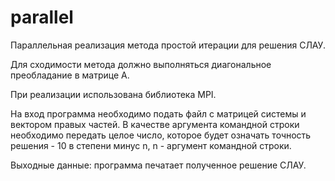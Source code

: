 # parallel
Параллельная реализация метода простой итерации для решения СЛАУ. 

Для сходимости метода должно выполняться диагональное преобладание в матрице А.

При реализации использована библиотека MPI.

На вход программа необходимо подать файл с матрицей системы и вектором правых частей. В качестве аргумента командной строки 
необходимо передать целое число, которое будет означать точность решения - 10 в степени минус n, n - аргумент командной строки.

Выходные данные: программа печатает полученное решение СЛАУ.
